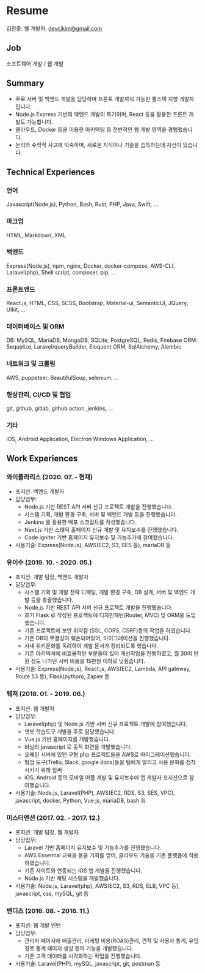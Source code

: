 # Resume

김찬중. 웹 개발자.
devcjkim@gmail.com

## Job
소프트웨어 개발 / 웹 개발

## Summary
- 주로 서버 및 백앤드 개발을 담당하며 프론트 개발까지 가능한 풀스택 지향 개발자입니다.
- Node.js Express 기반의 백앤드 개발이 특기이며, React 등을 활용한 프론트 개발도 가능합니다.
- 클라우드, Docker 등을 이용한 아키텍팅 등 전반적인 웹 개발 영역을 경험했습니다.
- 논리와 수학적 사고에 익숙하며, 새로운 지식이나 기술을 습득하는데 자신이 있습니다.

## Technical Experiences
### 언어
Javascript(Node.js), Python, Bash, Rust, PHP, Java, Swift, ...

### 마크업
HTML, Markdown, XML

### 백엔드
Express(Node.js), npm, nginx, Docker, docker-compose, AWS-CLI, Laravel(php), Shell script, composer, pip, ...

### 프론트앤드
React.js, HTML, CSS, SCSS, Bootstrap, Material-ui, SemanticUI, JQuery, UIkit, ...

### 데이터베이스 및 ORM
DB: MySQL, MariaDB, MongoDB, SQLite, PostgreSQL, Redis, Firebase
ORM: Sequelize, Laravel/queryBuilder, Eloquent ORM, SqlAlchemy, Alembic

### 네트워크 및 크롤링
AWS, puppeteer, BeautifulSoup, selenium, ...

### 형상관리, CI/CD 및 협업
git, github, gitlab, github action, jenkins, ...

### 기타
iOS, Android Application, Electron Windows Application, ...

## Work Experiences
### 와이폴라리스 (2020. 07. - 현재)
- 포지션: 백엔드 개발자  
 - 담당업무: 
    - Node.js 기반 REST API 서버 신규 프로젝트 개발을 진행했습니다.
    - 시스템 기획, 개발 환경 구축, 서버 및 백엔드 개발 등을 진행했습니다.
    - Jenkins 를 활용한 배포 스크립트를 작성했습니다.
    - Next.js 기반 스태틱 홈페이지 신규 개발 및 유지보수를 진행했습니다.
    - Code igniter 기반 홈페이지 유지보수 및 기능추가에 참여했습니다.
- 사용기술: Express(Node.js), AWS(EC2, S3, SES 등), mariaDB 등

### 유이수 (2019. 10. - 2020. 05.)
- 포지션: 개발 팀장, 백엔드 개발자  
- 담당업무:
  - 시스템 기획 및 개발 전략 디렉팅, 개발 환경 구축, DB 설계, 서버 및 백엔드 개발 등을 총괄했습니다.
  - Node.js 기반 REST API 서버 신규 프로젝트 개발을 진행했습니다.
  - 초기 Flask 로 작성된 프로젝트에 디자인패턴(Router, MVC) 및 ORM을 도입했습니다.
  - 기존 프로젝트에 보안 취약점 (SSL, CORS, CSRF)등의 작업을 하였습니다.
  - 기존 DB의 무결성이 훼손되어있어, 마이그레이션을 진행했습니다.
  - 사내 위키문화를 독려하여 개발 문서가 정리되도록 했습니다.
  - 기존 아키텍쳐에 비효율적인 부분들이 있어 개선작업을 진행하였고, 월 30여 만원 정도 나가던 서버 비용을 15만원 이하로 낮췄습니다.
- 사용기술: Express(Node.js), React.js, AWS(EC2, Lambda, API gateway, Route 53 등), Flask(python), Zapier 등

### 웨저 (2018. 01. - 2019. 06.)
- 포지션: 웹 개발자  
- 담당업무:
  - Laravel(php) 및 Node.js 기반 서버 신규 프로젝트 개발에 참여했습니다.
  - 챗봇 학습도구 개발을 주로 담당했습니다.
  - Vue.js 기반 홈페이지를 개발했습니다.
  - 바닐라 javascript 로 동적 화면을 개발했습니다.
  - 오래된 서버에 있던 구형 php 프로젝트들을 AWS로 마이그레이션했습니다.
  - 협업 도구(Trello, Slack, google docs)들을 팀에게 알리고 사용 문화를 정착시키기 위해 힘써 
  - iOS, Android 등의 모바일 어플 개발 및 유지보수에 앱 개발자 포지션으로 참여했습니다.
- 사용기술: Node.js, Laravel(PHP), AWS(EC2, RDS, S3, SES, VPC), javascript, docker, Python, Vue.js, mariaDB, bash 등

### 미스터멘션 (2017. 02. - 2017. 12.)
- 포지션: 개발 팀장, 웹 개발자
- 담당업무:
  - Laravel 기반 홈페이지 유지보수 및 기능추가를 진행했습니다.
  - AWS Essential 교육을 들을 기회를 얻어, 클라우드 기술을 기존 플랫폼에 적용하였습니다.
  - 기존 사이트와 연동되는 iOS 앱 개발을 진행했습니다.
  - Node.js 기반 채팅 시스템을 개발했습니다.
- 사용기술: Node.js, Laravel(php), AWS(EC2, S3, RDS, ELB, VPC 등), javascript, css, mySQL, git 등

### 밴디츠 (2016. 08. - 2016. 11.)
- 포지션: 웹 개발 인턴
- 담당업무:
  - 관리자 페이지에 매출관리, 마케팅 비용(ROAS)관리, 견적 및 사용자 통계, 유입 경로 통계 페이지 생성 등의 기능을 개발했습니다.
  - 기존 고객 데이터를 시각화하는 작업을 진행했습니다.
- 사용기술: Laravel(PHP), mySQL, javascript, git, postman 등
